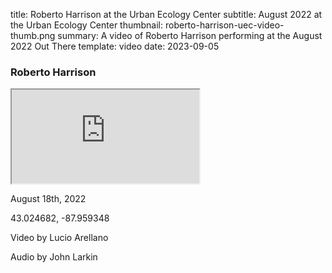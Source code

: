 title: Roberto Harrison at the Urban Ecology Center
subtitle: August 2022 at the Urban Ecology Center
thumbnail: roberto-harrison-uec-video-thumb.png
summary: A video of Roberto Harrison performing at the August 2022 Out There 
template: video
date: 2023-09-05

### Roberto Harrison

<div class="ratio ratio-16x9">
  <iframe class="embed-responsive-item" src="https://www.youtube.com/embed/3YtLV2glygg?si=2Mw-oLVst3Q3y9Og" allowfullscreen></iframe>
</div>

August 18th, 2022 

43.024682, -87.959348 

Video by Lucio Arellano 

Audio by John Larkin